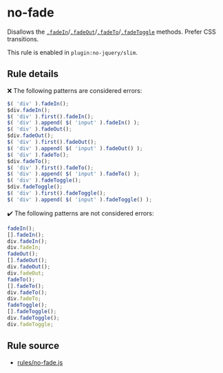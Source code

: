 # no-fade

Disallows the [`.fadeIn`](https://api.jquery.com/fadeIn/)/[`.fadeOut`](https://api.jquery.com/fadeOut/)/[`.fadeTo`](https://api.jquery.com/fadeTo/)/[`.fadeToggle`](https://api.jquery.com/fadeToggle/) methods. Prefer CSS transitions.

This rule is enabled in `plugin:no-jquery/slim`.

## Rule details

❌ The following patterns are considered errors:
```js
$( 'div' ).fadeIn();
$div.fadeIn();
$( 'div' ).first().fadeIn();
$( 'div' ).append( $( 'input' ).fadeIn() );
$( 'div' ).fadeOut();
$div.fadeOut();
$( 'div' ).first().fadeOut();
$( 'div' ).append( $( 'input' ).fadeOut() );
$( 'div' ).fadeTo();
$div.fadeTo();
$( 'div' ).first().fadeTo();
$( 'div' ).append( $( 'input' ).fadeTo() );
$( 'div' ).fadeToggle();
$div.fadeToggle();
$( 'div' ).first().fadeToggle();
$( 'div' ).append( $( 'input' ).fadeToggle() );
```

✔️ The following patterns are not considered errors:
```js
fadeIn();
[].fadeIn();
div.fadeIn();
div.fadeIn;
fadeOut();
[].fadeOut();
div.fadeOut();
div.fadeOut;
fadeTo();
[].fadeTo();
div.fadeTo();
div.fadeTo;
fadeToggle();
[].fadeToggle();
div.fadeToggle();
div.fadeToggle;
```
## Rule source

* [rules/no-fade.js](../rules/no-fade.js)
